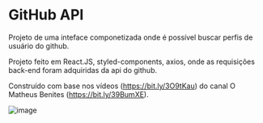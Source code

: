 # GitHub API

Projeto de uma inteface componetizada onde é possível buscar perfis de usuário do github. 

Projeto feito em React.JS, styled-components, axios, onde as requisições back-end foram adquiridas da api do github. 

Construído com base nos vídeos (https://bit.ly/3O9tKau) do canal O Matheus Benites (https://bit.ly/39BumXE).

![image](https://user-images.githubusercontent.com/94311606/228097537-bc78b682-662c-4284-9a5c-d568b9e5de22.png)
